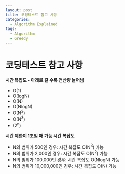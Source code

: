 ```yaml
---
layout: post
title: 코딩테스트 참고 사항
categories:
  - Algorithm Explained
tags:
  - Algorithm
  - Greedy
---
```


# 코딩테스트 참고 사항

**시간 복잡도 - 아래로 갈 수록 연산량 늘어남**
* O(1)
* O(logN)
* O(N)
* O(NlogN)
* O(N<sup>2</sup>)
* O(N<sup>3</sup>)
* (2<sup>n</sup>)
  
**시간 제한이 1초일 때 가능 시간 복잡도**
* N의 범위가 500인 경우: 시간 복잡도 O(N<sup>3</sup>) 가능
* N의 범위가 2,000인 경우: 시간 복잡도 O(N<sup>2</sup>) 가능
* N의 범위가 100,000인 경우: 시간 복잡도 O(NlogN) 가능
* N의 범위가 10,000,000인 경우: 시간 복잡도 O(N) 가능